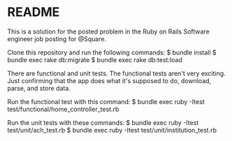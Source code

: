 README
==

This is a solution for the posted problem in the
Ruby on Rails Software engineer job posting for 
@Square.

Clone this repository and run the following commands:
    $ bundle install
    $ bundle exec rake db:migrate 
    $ bundle exec rake db:test:load
    
There are functional and unit tests. The functional
tests aren't very exciting. Just confirming that the
app does what it's supposed to do, download, parse, and
store data. 

Run the functional test with this command:
    $ bundle exec ruby -Itest test/functional/home_controller_test.rb

Run the unit tests with these commands:
    $ bundle exec ruby -Itest test/unit/ach_test.rb
    $ bundle exec ruby -Itest test/unit/institution_test.rb